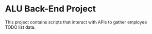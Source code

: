 # ALU Back-End Project

This project contains scripts that interact with APIs to gather employee TODO list data.
